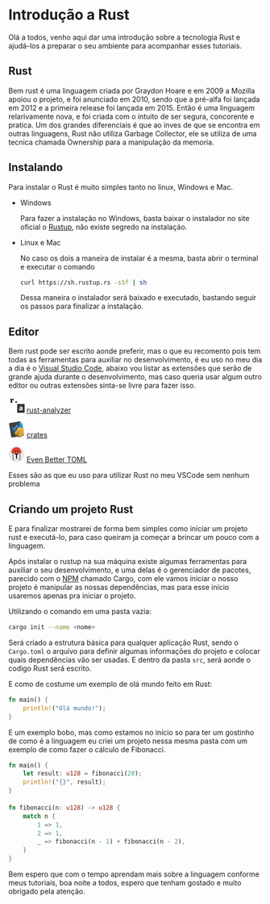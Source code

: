 # Introdução a Rust

Olá a todos, venho aqui dar uma introdução sobre a tecnologia Rust e ajudá-los a preparar o seu ambiente para acompanhar esses tutoriais.

## Rust

Bem rust é uma linguagem criada por Graydon Hoare e em 2009 a Mozilla apoiou o projeto, e foi anunciado em 2010, sendo que a pré-alfa foi lançada em 2012 e a primeira release foi lançada em 2015.
Então é uma linguagem relarivamente nova, e foi criada com o intuito de ser segura, concorente e pratica.
Um dos grandes diferenciais é que ao inves de que se encontra em outras linguagens, Rust não utiliza Garbage Collector, ele se utiliza de uma tecnica chamada Ownership para a manipulação da memoria.

## Instalando

Para instalar o Rust é muito simples tanto no linux, Windows e Mac.

* Windows

    Para fazer a instalação no Windows, basta baixar o instalador no site oficial o [Rustup](https://www.rust-lang.org/pt-BR/tools/install), não existe segredo na instalação.

* Linux e Mac

    No caso os dois a maneira de instalar é a mesma, basta abrir o terminal e executar o comando

    ```sh
    curl https://sh.rustup.rs -sSf | sh
    ```

    Dessa maneira o instalador será baixado e executado, bastando seguir os passos para finalizar a instalação.

## Editor

Bem rust pode ser escrito aonde preferir, mas o que eu recomento pois tem todas as ferramentas para auxiliar no desenvolvimento, é eu uso no meu dia a dia é o [Visual Studio Code](https://code.visualstudio.com/), abaixo vou listar as extensões que serão de grande ajuda durante o desenvolvimento, mas caso queria usar algum outro editor ou outras extensões sinta-se livre para fazer isso.

[![rust-azalyzer](images/rust-analyzer.png)](https://marketplace.visualstudio.com/items?itemName=matklad.rust-analyzer) [rust-analyzer](https://marketplace.visualstudio.com/items?itemName=matklad.rust-analyzer)

[![crates](images/crates.png)](https://marketplace.visualstudio.com/items?itemName=serayuzgur.crates) [crates](https://marketplace.visualstudio.com/items?itemName=serayuzgur.crates)

[![Even Better TOML](images/even-better-toml.png)](https://marketplace.visualstudio.com/items?itemName=tamasfe.even-better-toml) [Even Better TOML](https://marketplace.visualstudio.com/items?itemName=tamasfe.even-better-toml)

Esses são as que eu uso para utilizar Rust no meu VSCode sem nenhum problema

## Criando um projeto Rust

E para finalizar mostrarei de forma bem simples como iniciar um projeto rust e executá-lo, para caso queiram ja começar a brincar um pouco com a linguagem.

Após instalar o rustup na sua máquina existe algumas ferramentas para auxiliar o seu desenvolvimento, e uma delas é o gerenciador de pacotes, parecido com o [NPM](https://www.npmjs.com/) chamado Cargo, com ele vamos iniciar o nosso projeto é manipular as nossas dependências, mas para esse início usaremos apenas pra iniciar o projeto.

Utilizando o comando em uma pasta vazia:

```sh
cargo init --name <nome>
```

Será criado a estrutura básica para qualquer aplicação Rust, sendo o `Cargo.toml` o arquivo para definir algumas informações do projeto e colocar quais dependências vão ser usadas.
E dentro da pasta `src`, será aonde o codigo Rust será escrito.

E como de costume um exemplo de olá mundo feito em Rust:

```rust
fn main() {
    println!("Olá mundo!");
}
```

E um exemplo bobo, mas como estamos no início so para ter um gostinho de como é a linguagem eu criei um projeto nessa mesma pasta com um exemplo de como fazer o cálculo de Fibonacci.

```rust
fn main() {
    let result: u128 = fibonacci(20);
    println!("{}", result);
}

fn fibonacci(n: u128) -> u128 {
    match n {
        1 => 1,
        2 => 1,
        _ => fibonacci(n - 1) + fibonacci(n - 2),
    }
}
```

Bem espero que com o tempo aprendam mais sobre a linguagem conforme meus tutoriais, boa noite a todos, espero que tenham gostado e muito obrigado pela atenção.
